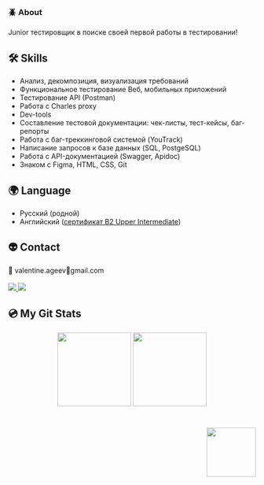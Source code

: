 <!--
**V01001/V01001** is a ✨ _special_ ✨ repository because its `README.md` (this file) appears on your GitHub profile.

Here are some ideas to get you started:

- 🔭 I’m currently working on ...
- 🌱 I’m currently learning ...
- 👯 I’m looking to collaborate on ...
- 🤔 I’m looking for help with ...
- 💬 Ask me about ...
- 📫 How to reach me: ...
- 😄 Pronouns: ...
- ⚡ Fun fact: ...
-->


### :beetle: About
Junior тестировщик в поиске своей первой работы в тестировании!

## 🛠 Skills
*   Анализ, декомпозиция, визуализация требований
*   Функциональное тестирование Веб, мобильных приложений
*   Тестирование API (Postman)
*   Работа с Charles proxy
*   Dev-tools
*   Составление тестовой документации: чек-листы, тест-кейсы, баг-репорты
*   Работа с баг-треккинговой системой (YouTrack)
*   Написание запросов к базе данных (SQL, PostgeSQL)
*   Работа с API-документацией (Swagger, Apidoc)
*   Знаком с Figma, HTML, CSS, Git

## :earth_africa: Language
*   Русский (родной)
*   Английский (<a href="https://efset.org/cert/HZYnV3">сертификат B2 Upper Intermediate</a>)

<!--
### My opensource projects

*   [image-comparison](https://github.com/v01001/image-comparison) - Published on Maven Central Java Library that compares 2 images with the same sizes and shows the differences visually by drawing rectangles. Some parts of the image can be excluded from the comparison.
*   [JavaRush TelegramBot](https://github.com/javarushcommunity/javarush-telegrambot) - JavaRush Telegram bot from the community to the community
*   [Skyscanner Flight API client](https://github.com/v01001/skyscanner-flight-api-client) - Published on Maven Central Java Client for a Skyscanner Flight Search API hosted in Rapid API
*   [Flights-monitoring](https://github.com/v01001/flights-monitoring) - Application for monitoring flight cost based on Skyscanner API
-->

<!-- Контакты -->
## :alien: Contact
   :email: valentine.ageev:dog:gmail.com<br><br>
   <a href="https://www.linkedin.com/in/valentin-ageev-7b0265274/">
       <img src="https://img.shields.io/badge/linkedin-%230077B5.svg?&style=for-the-badge&logo=linkedin&logoColor=white"/>
   </a>
   <a href="https://t.me/ValSA01">
       <img src="https://img.shields.io/badge/Telegram-2CA5E0?style=for-the-badge&logo=telegram&logoColor=white"/>
   </a>
<p align='center'>
<!--   📫 How to reach me: <a href='mailto:roman.beskrovnyy@gmail.com'>roman.beskrovnyy@gmail.com</a> -->
</p>

<!-- Статистика аккаунта -->
## :cd: My Git Stats
<p align='center'>
   <a href="https://github-readme-stats.vercel.app/api?username=v01001&show_icons=true&count_private=true">
       <img height=150 src="https://github-readme-stats.vercel.app/api?username=v01001&show_icons=true&count_private=true"/></a>
   <a href="https://github.com/v01001/github-readme-stats">
       <img height=150 src="https://github-readme-stats.vercel.app/api/top-langs/?username=v01001&layout=compact"/></a>
</p>

<!-- Счетчик просмотров-->

<div align="right" style="margin: 40px 0">
   <a href="https://github.com/v01001/github-profile-views-counter">
       <img width="100px" src="https://komarev.com/ghpvc/?username=v01001&color=DE002D">
   </a>
</div>
